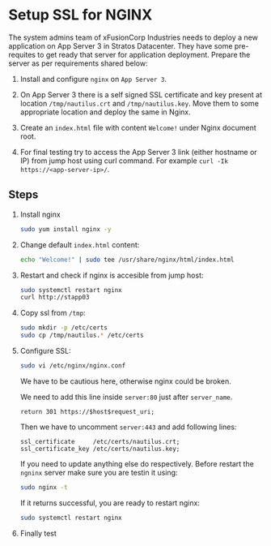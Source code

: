 # Setup SSL for NGINX

The system admins team of xFusionCorp Industries needs to deploy a new application on App Server 3 in Stratos Datacenter. They have some pre-requites to get ready that server for application deployment. Prepare the server as per requirements shared below:

1. Install and configure `nginx` on `App Server 3`.

2. On App Server 3 there is a self signed SSL certificate and key present at location `/tmp/nautilus.crt` and `/tmp/nautilus.key`. Move them to some appropriate location and deploy the same in Nginx.

3. Create an `index.html` file with content `Welcome!` under Nginx document root.

4. For final testing try to access the App Server 3 link (either hostname or IP) from jump host using curl command. For example `curl -Ik https://<app-server-ip>/`.

## Steps

1. Install nginx

    ```sh
    sudo yum install nginx -y
    ```

2. Change default `index.html` content:

    ```sh
    echo "Welcome!" | sudo tee /usr/share/nginx/html/index.html
    ```

3. Restart and check if nginx is accesible from jump host:

    ```sh
    sudo systemctl restart nginx
    curl http://stapp03
    ```

4. Copy ssl from `/tmp`:

    ```sh
    sudo mkdir -p /etc/certs
    sudo cp /tmp/nautilus.* /etc/certs
    ```

5. Configure SSL:

    ```sh
    sudo vi /etc/nginx/nginx.conf
    ```

    We have to be cautious here, otherwise nginx could be broken.

    We need to add this line inside `server:80` just after `server_name`.

    ```shell
    return 301 https://$host$request_uri;
    ```

    Then we have to uncomment `server:443` and add following lines:

    ```nginx
    ssl_certificate     /etc/certs/nautilus.crt;
    ssl_certificate_key /etc/certs/nautilus.key;
    ```

    If you need to update anything else do respectively. Before restart the `ngninx` server make sure you are testin it using:

    ```sh
    sudo nginx -t
    ```

    If it returns successful, you are ready to restart nginx:

    ```sh
    sudo systemctl restart nginx
    ```

6. Finally test

    ```curl -k https://stapp03
    ```
